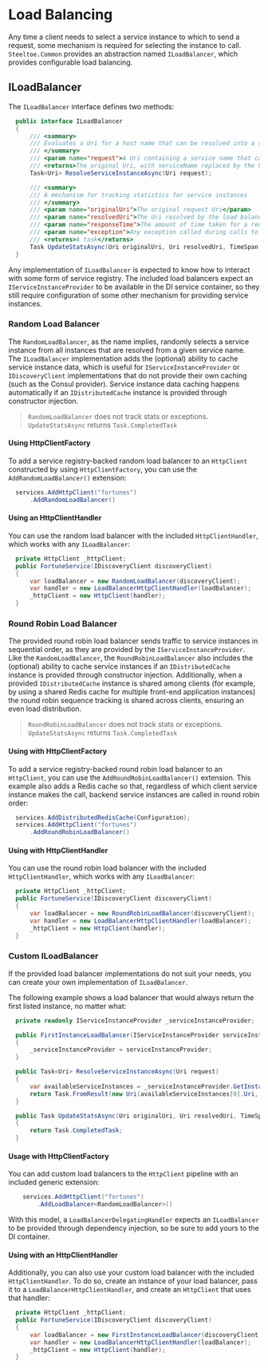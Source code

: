 # Load Balancing

Any time a client needs to select a service instance to which to send a request, some mechanism is required for selecting the instance to call. `Steeltoe.Common` provides an abstraction named `ILoadBalancer`, which provides configurable load balancing.

## ILoadBalancer

The `ILoadBalancer` interface defines two methods:

```csharp
  public interface ILoadBalancer
  {
      /// <summary>
      /// Evaluates a Uri for a host name that can be resolved into a service instance
      /// </summary>
      /// <param name="request">A Uri containing a service name that can be resolved into one or more service instances</param>
      /// <returns>The original Uri, with serviceName replaced by the host:port of a service instance</returns>
      Task<Uri> ResolveServiceInstanceAsync(Uri request);

      /// <summary>
      /// A mechanism for tracking statistics for service instances
      /// </summary>
      /// <param name="originalUri">The original request Uri</param>
      /// <param name="resolvedUri">The Uri resolved by the load balancer</param>
      /// <param name="responseTime">The amount of time taken for a remote call to complete</param>
      /// <param name="exception">Any exception called during calls to a resolved service instance</param>
      /// <returns>A task</returns>
      Task UpdateStatsAsync(Uri originalUri, Uri resolvedUri, TimeSpan responseTime, Exception exception);
  }
```

Any implementation of `ILoadBalancer` is expected to know how to interact with some form of service registry. The included load balancers expect an `IServiceInstanceProvider` to be available in the DI service container, so they still require configuration of some other mechanism for providing service instances.

### Random Load Balancer

The `RandomLoadBalancer`, as the name implies, randomly selects a service instance from all instances that are resolved from a given service name. The `ILoadBalancer` implementation adds the (optional) ability to cache service instance data, which is useful for `IServiceInstanceProvider` or `IDiscoveryClient` implementations that do not provide their own caching (such as the Consul provider). Service instance data caching happens automatically if an `IDistributedCache` instance is provided through constructor injection.

>`RandomLoadBalancer` does not track stats or exceptions. `UpdateStatsAsync` returns `Task.CompletedTask`

#### Using HttpClientFactory

To add a service registry-backed random load balancer to an `HttpClient` constructed by using `HttpClientFactory`, you can use the `AddRandomLoadBalancer()` extension:

```csharp
  services.AddHttpClient("fortunes")
      .AddRandomLoadBalancer()
```

#### Using an HttpClientHandler

You can use the random load balancer with the included `HttpClientHandler`, which works with any `ILoadBalancer`:

```csharp
  private HttpClient _httpClient;
  public FortuneService(IDiscoveryClient discoveryClient)
  {
      var loadBalancer = new RandomLoadBalancer(discoveryClient);
      var handler = new LoadBalancerHttpClientHandler(loadBalancer);
      _httpClient = new HttpClient(handler);
  }
```

### Round Robin Load Balancer

The provided round robin load balancer sends traffic to service instances in sequential order, as they are provided by the `IServiceInstanceProvider`. Like the `RandomLoadBalancer`, the `RoundRobinLoadBalancer` also includes the (optional) ability to cache service instances if an `IDistributedCache` instance is provided through constructor injection. Additionally, when a provided `IDistributedCache` instance is shared among clients (for example, by using a shared Redis cache for multiple front-end application instances) the round robin sequence tracking is shared across clients, ensuring an even load distribution.

>`RoundRobinLoadBalancer` does not track stats or exceptions. `UpdateStatsAsync` returns `Task.CompletedTask`

#### Using with HttpClientFactory

To add a service registry-backed round robin load balancer to an `HttpClient`, you can use the `AddRoundRobinLoadBalancer()` extension. This example also adds a Redis cache so that, regardless of which client service instance makes the call, backend service instances are called in round robin order:

```csharp
  services.AddDistributedRedisCache(Configuration);
  services.AddHttpClient("fortunes")
      .AddRoundRobinLoadBalancer()
```

#### Using with HttpClientHandler

You can use the round robin load balancer with the included `HttpClientHandler`, which works with any `ILoadBalancer`:

```csharp
  private HttpClient _httpClient;
  public FortuneService(IDiscoveryClient discoveryClient)
  {
      var loadBalancer = new RoundRobinLoadBalancer(discoveryClient);
      var handler = new LoadBalancerHttpClientHandler(loadBalancer);
      _httpClient = new HttpClient(handler);
  }
```

### Custom ILoadBalancer

If the provided load balancer implementations do not suit your needs, you can create your own implementation of `ILoadBalancer`.

The following example shows a load balancer that would always return the first listed instance, no matter what:

```csharp
  private readonly IServiceInstanceProvider _serviceInstanceProvider;

  public FirstInstanceLoadBalancer(IServiceInstanceProvider serviceInstanceProvider)
  {
      _serviceInstanceProvider = serviceInstanceProvider;
  }

  public Task<Uri> ResolveServiceInstanceAsync(Uri request)
  {
      var availableServiceInstances = _serviceInstanceProvider.GetInstances(request.Host);
      return Task.FromResult(new Uri(availableServiceInstances[0].Uri, request.PathAndQuery));
  }

  public Task UpdateStatsAsync(Uri originalUri, Uri resolvedUri, TimeSpan responseTime, Exception exception)
  {
      return Task.CompletedTask;
  }
```

#### Usage with HttpClientFactory

You can add custom load balancers to the `HttpClient` pipeline with an included generic extension:

```csharp
    services.AddHttpClient("fortunes")
        .AddLoadBalancer<RandomLoadBalancer>()
```

With this model, a `LoadBalancerDelegatingHandler` expects an `ILoadBalancer` to be provided through dependency injection, so be sure to add yours to the DI container.

#### Using with an HttpClientHandler

Additionally, you can also use your custom load balancer with the included `HttpClientHandler`. To do so, create an instance of your load balancer, pass it to a `LoadBalancerHttpClientHandler`, and create an `HttpClient` that uses that handler:

```csharp
  private HttpClient _httpClient;
  public FortuneService(IDiscoveryClient discoveryClient)
  {
      var loadBalancer = new FirstInstanceLoadBalancer(discoveryClient);
      var handler = new LoadBalancerHttpClientHandler(loadBalancer);
      _httpClient = new HttpClient(handler);
  }
```
